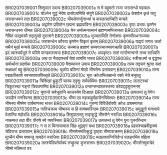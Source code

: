 BR0207039001	शिशुपाल उवाच
BR0207039001a	स मे बहुमतो राजा जरासन्धो महाबलः
BR0207039001c	योऽनेन युद्धं नेयेष दासोऽयमिति संयुगे
BR0207039002a	केशवेन कृतं यत्तु जरासन्धवधे तदा
BR0207039002c	भीमसेनार्जुनाभ्यां च कस्तत्साध्विति मन्यते
BR0207039003a	अद्वारेण प्रविष्टेन छद्मना ब्रह्मवादिना
BR0207039003c	दृष्टः प्रभावः कृष्णेन जरासन्धस्य धीमतः
BR0207039004a	येन धर्मात्मनात्मानं ब्रह्मण्यमभिजानता
BR0207039004c	नैषितं पाद्यमस्मै तद्दातुमग्रे दुरात्मने
BR0207039005a	भुज्यतामिति तेनोक्ताः कृष्णभीमधनञ्जयाः
BR0207039005c	जरासन्धेन कौरव्य कृष्णेन विकृतं कृतम्
BR0207039006a	यद्ययं जगतः कर्ता यथैनं मूर्ख मन्यसे
BR0207039006c	कस्मान्न ब्राह्मणं सम्यगात्मानमवगच्छति
BR0207039007a	इदं त्वाश्चर्यभूतं मे यदिमे पाण्डवास्त्वया
BR0207039007c	अपकृष्टाः सतां मार्गान्मन्यन्ते तच्च साध्विति
BR0207039008a	अथ वा नैतदाश्चर्यं येषां त्वमसि भारत
BR0207039008c	स्त्रीसधर्मा च वृद्धश्च सर्वार्थानां प्रदर्शकः
BR0207039009    वैशम्पायन उवाच
BR0207039009a	तस्य तद्वचनं श्रुत्वा रूक्षं रूक्षाक्षरं बहु
BR0207039009c	चुकोप बलिनां श्रेष्ठो भीमसेनः प्रतापवान्
BR0207039010a	तस्य पद्मप्रतीकाशे स्वभावायतविस्तृते
BR0207039010c	भूयः क्रोधाभिताम्रान्ते रक्ते नेत्रे बभूवतुः
BR0207039011a	त्रिशिखां भ्रुकुटीं चास्य ददृशुः सर्वपार्थिवाः
BR0207039011c	ललाटस्थां त्रिकूटस्थां गङ्गां त्रिपथगामिव
BR0207039012a	दन्तान्सन्दशतस्तस्य कोपाद्ददृशुराननम्
BR0207039012c	युगान्ते सर्वभूतानि कालस्येव दिधक्षतः
BR0207039013a	उत्पतन्तं तु वेगेन जग्राहैनं मनस्विनम्
BR0207039013c	भीष्म एव महाबाहुर्महासेनमिवेश्वरः
BR0207039014a	तस्य भीमस्य भीष्मेण वार्यमाणस्य भारत
BR0207039014c	गुरुणा विविधैर्वाक्यैः क्रोधः प्रशममागतः
BR0207039015a	नातिचक्राम भीष्मस्य स हि वाक्यमरिन्दमः
BR0207039015c	समुद्धूतो घनापाये वेलामिव महोदधिः
BR0207039016a	शिशुपालस्तु सङ्क्रुद्धे भीमसेने नराधिप
BR0207039016c	नाकम्पत तदा वीरः पौरुषे स्वे व्यवस्थितः
BR0207039017a	उत्पतन्तं तु वेगेन पुनः पुनररिन्दमः
BR0207039017c	न स तं चिन्तयामास सिंहः क्षुद्रमृगं यथा
BR0207039018a	प्रहसंश्चाब्रवीद्वाक्यं चेदिराजः प्रतापवान्
BR0207039018c	भीमसेनमतिक्रुद्धं दृष्ट्वा भीमपराक्रमम्
BR0207039019a	मुञ्चैनं भीष्म पश्यन्तु यावदेनं नराधिपाः
BR0207039019c	मत्प्रतापाग्निनिर्दग्धं पतङ्गमिव वह्निना
BR0207039020a	ततश्चेदिपतेर्वाक्यं तच्छ्रुत्वा कुरुसत्तमः
BR0207039020c	भीमसेनमुवाचेदं भीष्मो मतिमतां वरः
